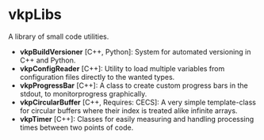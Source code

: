# vkpLibs
A library of small code utilities.

* **vkpBuildVersioner** [C++, Python]: System for automated versioning in C++ and Python.
* **vkpConfigReader** [C++]: Utility to load multiple variables from configuration files directly to the wanted types.
* **vkpProgressBar** [C++]: A class to create custom progress bars in the stdout, to monitorprogress graphically.
* **vkpCircularBuffer** [C++, Requires: CECS]: A very simple template-class for circular buffers where their index is treated alike infinite arrays.
* **vkpTimer** [C++]: Classes for easily measuring and handling processing times between two points of code.

